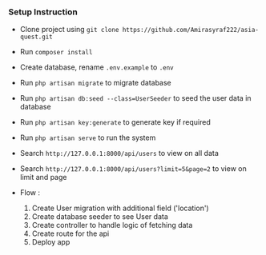 
### Setup Instruction
- Clone project using `git clone https://github.com/Amirasyraf222/asia-quest.git`
- Run `composer install` 
- Create database, rename `.env.example` to `.env`
- Run `php artisan migrate` to migrate database 
- Run `php artisan db:seed --class=UserSeeder` to seed the user data in database
- Run `php artisan key:generate` to generate key if required
- Run `php artisan serve` to run the system

- Search `http://127.0.0.1:8000/api/users` to view on all data
- Search `http://127.0.0.1:8000/api/users?limit=5&page=2` to view on limit and page

- Flow :
    1. Create User migration with additional field ('location')
    2. Create database seeder to see User data
    3. Create controller to handle logic of fetching data
    4. Create route for the api
    6. Deploy app 



